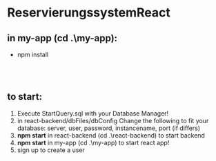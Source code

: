 # ReservierungssystemReact

## in my-app (cd .\my-app\):

- npm install

<br />
<br />

## to start:

1. Execute StartQuery.sql with your Database Manager!
2. in react-backend/dbFiles/dbConfig Change the following to fit your database: server, user, password, instancename, port (if differs)
3. **npm start** in react-backend (cd .\react-backend\) to start backend
4. **npm start**  in my-app (cd .\my-app\) to start react app!
5. sign up to create a user
